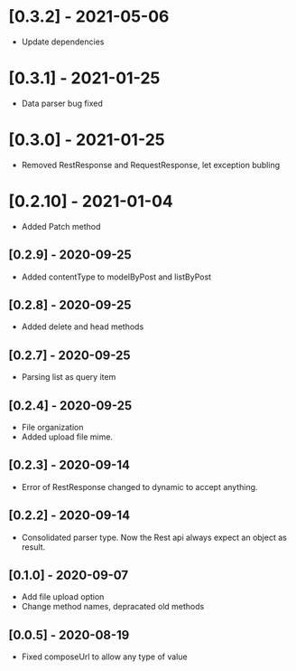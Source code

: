 # [0.3.2] - 2021-05-06

- Update dependencies
# [0.3.1] - 2021-01-25

- Data parser bug fixed

# [0.3.0] - 2021-01-25

- Removed RestResponse and RequestResponse, let exception bubling

# [0.2.10] - 2021-01-04

- Added Patch method

## [0.2.9] - 2020-09-25

- Added contentType to modelByPost and listByPost

## [0.2.8] - 2020-09-25

- Added delete and head methods

## [0.2.7] - 2020-09-25

- Parsing list as query item

## [0.2.4] - 2020-09-25

- File organization
- Added upload file mime.

## [0.2.3] - 2020-09-14

- Error of RestResponse changed to dynamic to accept anything.

## [0.2.2] - 2020-09-14

- Consolidated parser type. Now the Rest api always expect an object as result.

## [0.1.0] - 2020-09-07

- Add file upload option
- Change method names, depracated old methods

## [0.0.5] - 2020-08-19

- Fixed composeUrl to allow any type of value